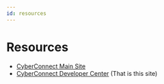 ```yaml
---
id: resources
---
```


# Resources

* [CyberConnect Main Site](https://cyberconnect.me/)
* [CyberConnect Developer Center](/) (That is this site)

